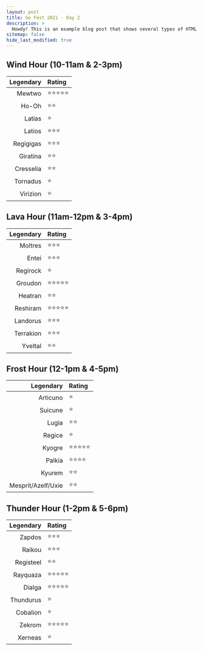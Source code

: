 ```yaml
---
layout: post
title: Go Fest 2021 - Day 2
description: >
  Howdy! This is an example blog post that shows several types of HTML content supported in this theme.
sitemap: false
hide_last_modified: true
---
```


## Wind Hour (10-11am & 2-3pm)

| Legendary | Rating   |
|----------:|:----------|
| Mewtwo    | ⭐⭐⭐⭐⭐ |P
| Ho-Oh     | ⭐⭐ |
| Latias    | ⭐ |S
| Latios    | ⭐⭐⭐ |
| Regigigas | ⭐⭐⭐ |N
| Giratina  | ⭐⭐ |
| Cresselia | ⭐⭐ |
| Tornadus  | ⭐ |
| Virizion  | ⭐ |

## Lava Hour (11am-12pm & 3-4pm)

| Legendary | Rating   |
|----------:|:----------|
| Moltres   | ⭐⭐⭐ |
| Entei     | ⭐⭐⭐ |
| Regirock  | ⭐ |
| Groudon   | ⭐⭐⭐⭐⭐ |
| Heatran   | ⭐⭐ |
| Reshiram  | ⭐⭐⭐⭐⭐ |
| Landorus  | ⭐⭐⭐ |
| Terrakion | ⭐⭐⭐ |
| Yveltal   | ⭐⭐ |

## Frost Hour (12-1pm & 4-5pm)

| Legendary | Rating   |
|----------:|:----------|
| Articuno  | ⭐ |
| Suicune   | ⭐ |
| Lugia     | ⭐⭐ |
| Regice    | ⭐ |
| Kyogre    | ⭐⭐⭐⭐⭐ |
| Palkia    | ⭐⭐⭐⭐ |
| Kyurem    | ⭐⭐ |
| Mesprit/Azelf/Uxie | ⭐⭐ |

## Thunder Hour (1-2pm & 5-6pm)

| Legendary | Rating   |
|----------:|:----------|
| Zapdos    | ⭐⭐⭐ |
| Raikou    | ⭐⭐⭐ |
| Registeel | ⭐⭐ |
| Rayquaza  | ⭐⭐⭐⭐⭐ |
| Dialga    | ⭐⭐⭐⭐⭐ |
| Thundurus | ⭐ |
| Cobalion  | ⭐ |
| Zekrom    | ⭐⭐⭐⭐⭐ |
| Xerneas   | ⭐ |
